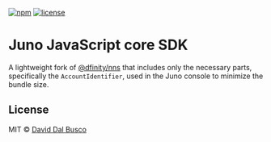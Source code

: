 [![npm][npm-badge]][npm-badge-url]
[![license][npm-license]][npm-license-url]

[npm-badge]: https://img.shields.io/npm/v/@junobuild/ledger
[npm-badge-url]: https://www.npmjs.com/package/@junobuild/ledger
[npm-license]: https://img.shields.io/npm/l/@junobuild/ledger
[npm-license-url]: https://github.com/deckgo/junobuild/blob/main/webcomponents/core/LICENSE

# Juno JavaScript core SDK

A lightweight fork of [@dfinity/nns](https://github.com/dfinity/ic-js/tree/main/packages/nns) that includes only the necessary parts, specifically the `AccountIdentifier`, used in the Juno console to minimize the bundle size.

## License

MIT © [David Dal Busco](mailto:david.dalbusco@outlook.com)

[juno]: https://juno.build
